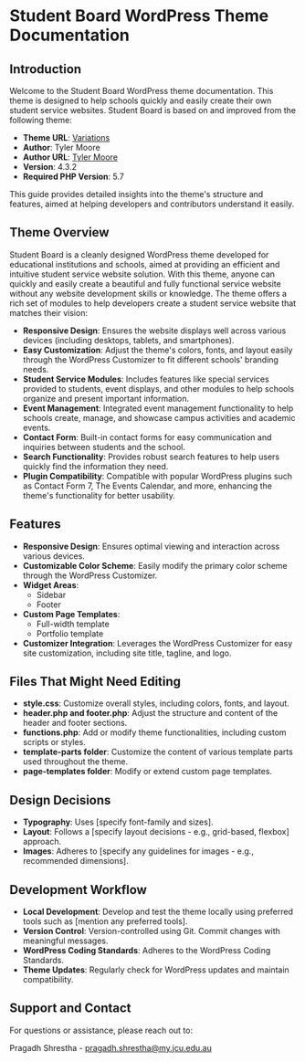 
# Student Board WordPress Theme Documentation

## Introduction
Welcome to the Student Board WordPress theme documentation. This theme is designed to help schools quickly and easily create their own student service websites. Student Board is based on and improved from the following theme:

- **Theme URL**: [Variations](https://en-au.wordpress.org/themes/variations/)
- **Author**: Tyler Moore
- **Author URL**: [Tyler Moore](https://en-au.wordpress.org/themes/author/conutant/)
- **Version**: 4.3.2
- **Required PHP Version**: 5.7

This guide provides detailed insights into the theme's structure and features, aimed at helping developers and contributors understand it easily.

## Theme Overview
Student Board is a cleanly designed WordPress theme developed for educational institutions and schools, aimed at providing an efficient and intuitive student service website solution. With this theme, anyone can quickly and easily create a beautiful and fully functional service website without any website development skills or knowledge. The theme offers a rich set of modules to help developers create a student service website that matches their vision:

- **Responsive Design**: Ensures the website displays well across various devices (including desktops, tablets, and smartphones).
- **Easy Customization**: Adjust the theme's colors, fonts, and layout easily through the WordPress Customizer to fit different schools' branding needs.
- **Student Service Modules**: Includes features like special services provided to students, event displays, and other modules to help schools organize and present important information.
- **Event Management**: Integrated event management functionality to help schools create, manage, and showcase campus activities and academic events.
- **Contact Form**: Built-in contact forms for easy communication and inquiries between students and the school.
- **Search Functionality**: Provides robust search features to help users quickly find the information they need.
- **Plugin Compatibility**: Compatible with popular WordPress plugins such as Contact Form 7, The Events Calendar, and more, enhancing the theme's functionality for better usability.

## Features
- **Responsive Design**: Ensures optimal viewing and interaction across various devices.
- **Customizable Color Scheme**: Easily modify the primary color scheme through the WordPress Customizer.
- **Widget Areas**:
  - Sidebar
  - Footer
- **Custom Page Templates**:
  - Full-width template
  - Portfolio template
- **Customizer Integration**: Leverages the WordPress Customizer for easy site customization, including site title, tagline, and logo.

## Files That Might Need Editing
- **style.css**: Customize overall styles, including colors, fonts, and layout.
- **header.php and footer.php**: Adjust the structure and content of the header and footer sections.
- **functions.php**: Add or modify theme functionalities, including custom scripts or styles.
- **template-parts folder**: Customize the content of various template parts used throughout the theme.
- **page-templates folder**: Modify or extend custom page templates.

## Design Decisions
- **Typography**: Uses [specify font-family and sizes].
- **Layout**: Follows a [specify layout decisions - e.g., grid-based, flexbox] approach.
- **Images**: Adheres to [specify any guidelines for images - e.g., recommended dimensions].

## Development Workflow
- **Local Development**: Develop and test the theme locally using preferred tools such as [mention any preferred tools].
- **Version Control**: Version-controlled using Git. Commit changes with meaningful messages.
- **WordPress Coding Standards**: Adheres to the WordPress Coding Standards.
- **Theme Updates**: Regularly check for WordPress updates and maintain compatibility.

## Support and Contact
For questions or assistance, please reach out to:

Pragadh Shrestha - pragadh.shrestha@my.jcu.edu.au

